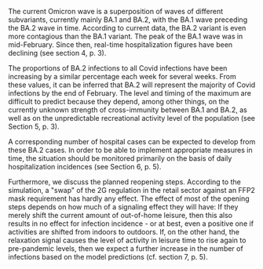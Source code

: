 The current Omicron wave is a superposition of waves of different subvariants, currently mainly BA.1 and BA.2, with the BA.1 wave preceding the BA.2 wave in time. According to current data, the BA.2 variant is even more contagious than the BA.1 variant. The peak of the BA.1 wave was in mid-February. Since then, real-time hospitalization figures have been declining (see section 4, p. 3).

The proportions of BA.2 infections to all Covid infections have been increasing by a similar percentage each week for several weeks. From these values, it can be inferred that BA.2 will represent the majority of Covid infections by the end of February. The level and timing of the maximum are difficult to predict because they depend, among other things, on the currently unknown strength of cross-immunity between BA.1 and BA.2, as well as on the unpredictable recreational activity level of the population (see Section 5, p. 3).

A corresponding number of hospital cases can be expected to develop from these BA.2 cases. In order to be able to implement appropriate measures in time, the situation should be monitored primarily on the basis of daily hospitalization incidences (see Section 6, p. 5).

Furthermore, we discuss the planned reopening steps. According to the simulation, a "swap" of the 2G regulation in the retail sector against an FFP2 mask requirement has hardly any effect. The effect of most of the opening steps depends on how much of a signaling effect they will have: If they merely shift the current amount of out-of-home leisure, then this also results in no effect for infection incidence - or at best, even a positive one if activities are shifted from indoors to outdoors. If, on the other hand, the relaxation signal causes the level of activity in leisure time to rise again to pre-pandemic levels, then we expect a further increase in the number of infections based on the model predictions (cf. section 7, p. 5).

